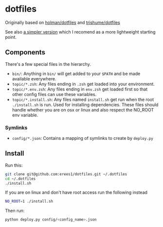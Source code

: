 # dotfiles

Originally based on [holman/dotfiles](https://github.com/holman/dotfiles) and [trishume/dotfiles](https://github.com/trishume/dotfiles)

See also [a simpler version](https://github.com/erees1/simple-dotfiles) which I recomend as a more lightweight starting point.

## Components

There's a few special files in the hierarchy.

- `bin/`: Anything in `bin/` will get added to your `$PATH` and be made available everywhere.
- `topic/*.zsh`: Any files ending in `.zsh` get loaded into your environment.
- `topic/*.env.zsh`: Any files ending in `env.zsh` get loaded first so that other config files can use these variables.
- `topic/*.install.sh`: Any files named `install.sh` get run when the root `./install.sh` is run. Used for installing dependencies. These files should handle whether you are on osx or linux and also respect the NO_ROOT env variable.

### Symlinks

- `config/*.json`: Contains a mapping of symlinks to create by `deploy.py`

## Install

Run this:

```bash
git clone git@github.com:erees1/dotfiles.git ~/.dotfiles
cd ~/.dotfiles
./install.sh
```

If you are on linux and don't have root access run the following instead

```bash
NO_ROOT=1 ./install.sh
```

Then run:

```bash
python deploy.py config/<config_name>.json
```
